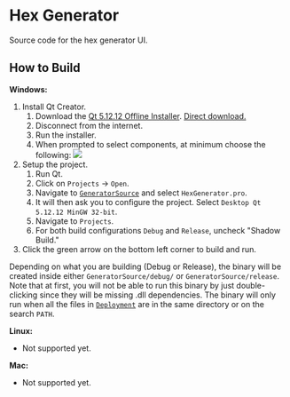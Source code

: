 # Hex Generator

Source code for the hex generator UI.

## How to Build

**Windows:**

1. Install Qt Creator.
    1. Download the [Qt 5.12.12 Offline Installer](https://www.qt.io/offline-installers). [Direct download.](http://download.qt.io/official_releases/qt/5.12/5.12.12/qt-opensource-windows-x86-5.12.12.exe)
    2. Disconnect from the internet.
    3. Run the installer.
    4. When prompted to select components, at minimum choose the following: ![](Qt-Install-Settings.png)
2. Setup the project.
    1. Run Qt.
    2. Click on `Projects` -> `Open`.
    3. Navigate to [`GeneratorSource`](../GeneratorSource) and select `HexGenerator.pro`.
    4. It will then ask you to configure the project. Select `Desktop Qt 5.12.12 MinGW 32-bit`.
    5. Navigate to `Projects`.
    6. For both build configurations `Debug` and `Release`, uncheck "Shadow Build."
3. Click the green arrow on the bottom left corner to build and run.

Depending on what you are building (Debug or Release), the binary will be created inside either `GeneratorSource/debug/` or `GeneratorSource/release`. Note that at first, you will not be able to run this binary by just double-clicking since they will be missing .dll dependencies. The binary will only run when all the files in [`Deployment`](../Deployment) are in the same directory or on the search `PATH`.

**Linux:**
 - Not supported yet.
 

**Mac:**
 - Not supported yet.
